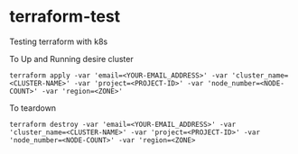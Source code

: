 # terraform-test
Testing terraform with k8s

To Up and Running desire cluster

```console
terraform apply -var 'email=<YOUR-EMAIL_ADDRESS>' -var 'cluster_name=<CLUSTER-NAME>' -var 'project=<PROJECT-ID>' -var 'node_number=<NODE-COUNT>' -var 'region=<ZONE>'
```

To teardown

```console
terraform destroy -var 'email=<YOUR-EMAIL_ADDRESS>' -var 'cluster_name=<CLUSTER-NAME>' -var 'project=<PROJECT-ID>' -var 'node_number=<NODE-COUNT>' -var 'region=<ZONE>
```
